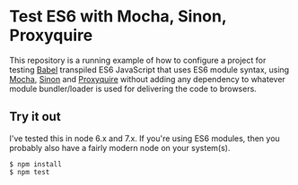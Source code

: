 # Test ES6 with Mocha, Sinon, Proxyquire

This repository is a running example of how to configure a project for testing [Babel][babel] transpiled ES6 JavaScript that uses ES6 module syntax, using [Mocha][mocha], [Sinon][sinon] and [Proxyquire][proxyquire] without adding any dependency to whatever module bundler/loader is used for delivering the code to browsers.

## Try it out

I've tested this in node 6.x and 7.x. If you're using ES6 modules, then you probably also have a fairly modern node on your system(s).

```shell
$ npm install
$ npm test
```

[babel]: https://babeljs.io
[mocha]: https://mochajs.org
[proxyquire]: https://github.com/thlorenz/proxyquire
[sinon]: http://sinonjs.org
